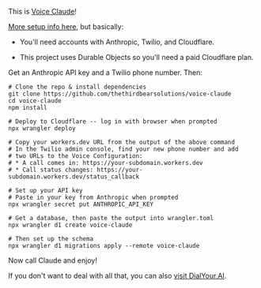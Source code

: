 This is [Voice Claude](https://thirdbear.substack.com/p/building-voice-claude)!

[More setup info here](https://thirdbear.substack.com/p/building-voice-claude-in-seven-minutes), but basically:

* You'll need accounts with Anthropic, Twilio, and Cloudflare. 

* This project uses Durable Objects so you'll need a paid Cloudflare plan.

Get an Anthropic API key and a Twilio phone number. Then:

```
# Clone the repo & install dependencies
git clone https://github.com/thethirdbearsolutions/voice-claude
cd voice-claude
npm install

# Deploy to Cloudflare -- log in with browser when prompted
npx wrangler deploy

# Copy your workers.dev URL from the output of the above command
# In the Twilio admin console, find your new phone number and add 
# two URLs to the Voice Configuration:
# * A call comes in: https://your-subdomain.workers.dev
# * Call status changes: https://your-subdomain.workers.dev/status_callback

# Set up your API key 
# Paste in your key from Anthropic when prompted
npx wrangler secret put ANTHROPIC_API_KEY

# Get a database, then paste the output into wrangler.toml
npx wrangler d1 create voice-claude

# Then set up the schema
npx wrangler d1 migrations apply --remote voice-claude
```

Now call Claude and enjoy!

If you don't want to deal with all that, you can also [visit DialYour.AI](https://dialyour.ai/).
